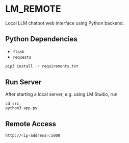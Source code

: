 # LM_REMOTE
Local LLM chatbot web interface using Python backend.

## Python Dependencies
- `flask`
- `requests`
```bash
pip3 install -r requirements.txt
```

## Run Server
After starting a local server, e.g. using LM Studio, run
```
cd src
python3 app.py
```

## Remote Access
```bash
http://<ip-address>:5000
```
